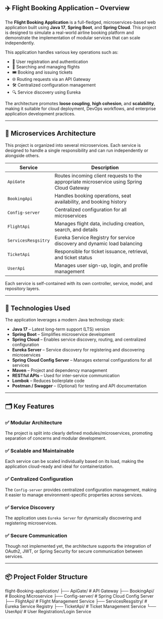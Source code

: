 ## ✈️ Flight Booking Application – Overview

The **Flight Booking Application** is a full-fledged, microservices-based web application built using **Java 17**, **Spring Boot**, and **Spring Cloud**. This project is designed to simulate a real-world airline booking platform and demonstrate the implementation of modular services that can scale independently.

This application handles various key operations such as:

- 🔐 User registration and authentication
- 🛫 Searching and managing flights
- 🎟️ Booking and issuing tickets
- 🌐 Routing requests via an API Gateway
- 🛠️ Centralized configuration management
- 🔍 Service discovery using Eureka

The architecture promotes **loose coupling**, **high cohesion**, and **scalability**, making it suitable for cloud deployment, DevOps workflows, and enterprise application development practices.

---

## 🧱 Microservices Architecture

This project is organized into several microservices. Each service is designed to handle a single responsibility and can run independently or alongside others.

| Service            | Description                                                                 |
|-------------------|-----------------------------------------------------------------------------|
| `ApiGate`          | Routes incoming client requests to the appropriate microservice using Spring Cloud Gateway |
| `BookingApi`       | Handles booking operations, seat availability, and booking history         |
| `Config-server`    | Centralized configuration for all microservices                            |
| `FlightApi`        | Manages flight data, including creation, search, and details               |
| `ServicesResgsitry`| Eureka Service Registry for service discovery and dynamic load balancing   |
| `TicketApi`        | Responsible for ticket issuance, retrieval, and ticket status              |
| `UserApi`          | Manages user sign-up, login, and profile management                        |

Each service is self-contained with its own controller, service, model, and repository layers.

---

## 🔧 Technologies Used

The application leverages a modern Java technology stack:

- **Java 17** – Latest long-term support (LTS) version
- **Spring Boot** – Simplifies microservice development
- **Spring Cloud** – Enables service discovery, routing, and centralized configuration
- **Eureka Server** – Service discovery for registering and discovering microservices
- **Spring Cloud Config Server** – Manages external configurations for all services
- **Maven** – Project and dependency management
- **RESTful APIs** – Used for inter-service communication
- **Lombok** – Reduces boilerplate code
- **Postman / Swagger** – (Optional) for testing and API documentation

---

## 🗂️ Key Features

### ✅ Modular Architecture
The project is split into clearly defined modules/microservices, promoting separation of concerns and modular development.

### ✅ Scalable and Maintainable
Each service can be scaled individually based on its load, making the application cloud-ready and ideal for containerization.

### ✅ Centralized Configuration
The `Config-server` provides centralized configuration management, making it easier to manage environment-specific properties across services.

### ✅ Service Discovery
The application uses `Eureka Server` for dynamically discovering and registering microservices.

### ✅ Secure Communication
Though not implemented yet, the architecture supports the integration of OAuth2, JWT, or Spring Security for secure communication between services.

---

## 📦 Project Folder Structure
flight-Booking-application/
├── ApiGate/ # API Gateway
├── BookingApi/ # Booking Microservice
├── Config-server/ # Spring Cloud Config Server
├── FlightApi/ # Flight Management Service
├── ServicesResgsitry/ # Eureka Service Registry
├── TicketApi/ # Ticket Management Service
└── UserApi/ # User Registration/Login Service
